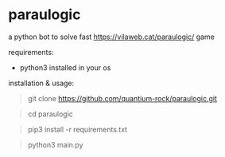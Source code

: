 # paraulogic

a python bot to solve fast https://vilaweb.cat/paraulogic/ game

requirements:

- python3 installed in your os

installation & usage:

> git clone https://github.com/quantium-rock/paraulogic.git

> cd paraulogic

> pip3 install -r requirements.txt

> python3 main.py

